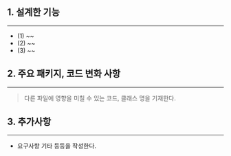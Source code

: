 ## 1. 설계한 기능
---
* (1) ~~
* (2) ~~
* (3) ~~

## 2. 주요 패키지, 코드 변화 사항
---
> 다른 파일에 영향을 미칠 수 있는 코드, 클래스 명을 기재한다.


## 3. 추가사항
---
* 요구사항 기타 등등을 작성한다.
